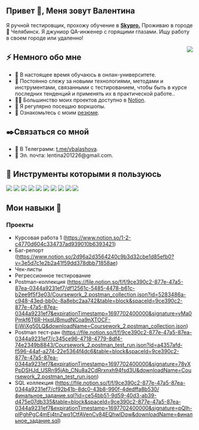 <h2>Привет 👋, Меня зовут Валентина</a></h2>
<p>Я ручной тестировщик, прохожу обучение в <strong><a href="https://my.sky.pro">Skypro.</a></strong> Проживаю в городе 🌁 Челябинск. Я джуниор QA-инженер с горящими глазами. Ищу работу в своем городе или удаленно! </p>

<img align="right" src="https://img.hhcdn.ru/photo/738298072.jpeg?t=1697698269&h=7VqNtvFan5C6CuTjw1EY0g" />
<h2>⚡️ Немного обо мне</h2>
<ul>
<li>🔭 В настоящее время обучаюсь в онлан-университете</a>.</li>
<li>🧐 Постоянно слежу за новыми технологиями, методами и инструментами, связанными с тестированием, чтобы быть в курсе последних тенденций и применять их в практической работе.</strong>.</li>
<li>👨‍💻 Большинство моих проектов доступно в  <a href="https://www.notion.so/c07d170295ee4c67859bf4d95fd6ac1b">Notion</a>.</li>
<li>📝 Я регулярно посещаю воркшопы</a>.</li>
<li>📙 Ознакомьтесь с моим <a href="https://chelyabinsk.hh.ru/resume/41d0150fff0c76b0320039ed1f656161556142">резюме</a>.</li>
</ul>
<h2> ✒️Связаться со мной</h2>
<ul>
<li>💬 В Телеграмм: <a href="https://t.me/vbalashova"> t.me/vbalashova</a>.</li>
<li>🎉 Эл. почта: lentina201226@gmail.com.</strong></li>
</ul>

<h2>🚀 Инструменты которыми я пользуюсь</h2>
<p>
<a href="https://jmeter.apache.org/"><img src="https://img.shields.io/badge/Jmeter-red"></a>
  <a href="https://soapui.ru/"><img src="https://img.shields.io/badge/SoapUI-yellow"></a>
  <a href="https://www.pgadmin.org/download/"><img src="https://img.shields.io/badge/PgAdmin4-blue"></a>
  <a href="https://petstore.swagger.io/#/"><img src="https://img.shields.io/badge/Swagger-green"></a> 
  <a href="https://www.notion.so/Portfolio-5845da22ea064a4c98020d4107fe884b"><img src="https://img.shields.io/badge/Notion-black"></a>
 <a href="https://chlist.sitechco.ru/login"><img src="https://img.shields.io/badge/Sitechco-cyan"></a>
  <a href="https://miro.com"><img src="https://img.shields.io/badge/Miro-yellow"></a>
<a href="https://www.postman.com/"><img src="https://img.shields.io/badge/Postman-orange"></a>
<a href="https://www.atlassian.com/software"><img src="https://img.shields.io/badge/Jira-black"></a>
 <a href="https://app.qase.io"><img src="https://img.shields.io/badge/Gase-blue"></a> 
</p>

## Мои навыки 📜

### Проекты

- Курсовая работа 1
  (https://www.notion.so/1-2-c4770d604c334737ad939010b6393421)
- Баг-репорт
  (https://www.notion.so/2d96a2d3564240c9b3d32cbe1d85efb0?v=3e5d7c1e2b2a41f59dd378dbb71858ae)
- Чек-листы
- Регрессионное тестирование
- Postman-коллекция
  (https://file.notion.so/f/f/9ce390c2-877e-47a5-87ea-0344a9231ef7/df12561c-5485-4478-b61c-b2ee9f5f3e03/Coursework_2.postman_collection.json?id=5283486a-c948-43ed-bb0c-8a8ebc2aa742&table=block&spaceId=9ce390c2-877e-47a5-87ea-0344a9231ef7&expirationTimestamp=1697702400000&signature=yMa0Pmkf6T6R-HxqUBmudNCoa9nXTOCF-EjWiXg50LQ&downloadName=Coursework_2.postman_collection.json)
- Postman тест-ран (https://file.notion.so/f/f/9ce390c2-877e-47a5-87ea-0344a9231ef7/c345ce96-4718-4779-8df4-74e2349b8843/Coursework_2.postman_test_run.json?id=a4357afd-f596-44af-a274-22e5364f4dc6&table=block&spaceId=9ce390c2-877e-47a5-87ea-0344a9231ef7&expirationTimestamp=1697702400000&signature=78yXPpDSHJd_USRn95jAb_CNu8a2CdRrxnxh94fsd3U&downloadName=Coursework_2.postman_test_run.json)
- SQL коллекция
  (https://file.notion.so/f/f/9ce390c2-877e-47a5-87ea-0344a9231ef7/cf92b41b-8dc0-43b8-990f-4dedffa8b530/финальное_задание.sql?id=ce54bb51-9d59-40d3-ab39-d475e07db335&table=block&spaceId=9ce390c2-877e-47a5-87ea-0344a9231ef7&expirationTimestamp=1697702400000&signature=pQIh-plPghPgC4mEj4tnZwq1CtfAVenCv84EQhwlDqw&downloadName=финальное_задание.sql)


